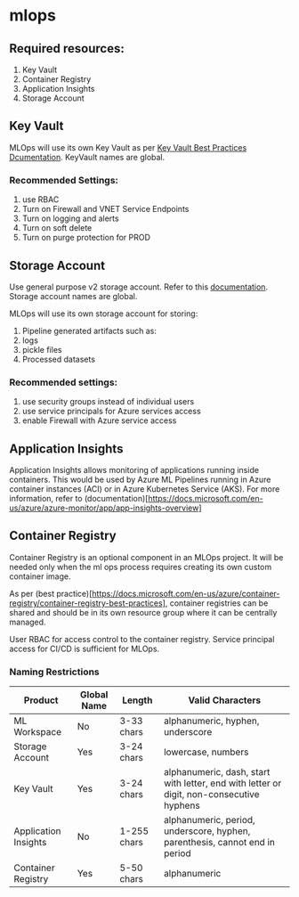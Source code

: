 # mlops

## Required resources:

1. Key Vault
4. Container Registry
2. Application Insights
3. Storage Account

## Key Vault

MLOps will use its own Key Vault as per [Key Vault Best Practices Dcumentation](https://docs.microsoft.com/en-us/azure/key-vault/general/best-practices). KeyVault names are global.

### Recommended Settings:

1. use RBAC
2. Turn on Firewall and VNET Service Endpoints
3. Turn on logging and alerts
4. Turn on soft delete
5. Turn on purge protection for PROD

## Storage Account

Use general purpose v2 storage account. Refer to this [documentation](https://docs.microsoft.com/en-us/azure/storage/common/storage-account-overview?toc=/azure/storage/blobs/toc.json). Storage account names are global.

MLOps will use its own storage account for storing:

1. Pipeline generated artifacts such as:
  1. logs
  2. pickle files
2. Processed datasets

### Recommended settings:

1. use security groups instead of individual users
2. use service principals for Azure services access
3. enable Firewall with Azure service access

## Application Insights

Application Insights allows monitoring of applications running inside containers. This would be used by Azure ML Pipelines running in Azure container instances (ACI) or in Azure Kubernetes Service (AKS).
For more information, refer to (documentation)[https://docs.microsoft.com/en-us/azure/azure-monitor/app/app-insights-overview]

## Container Registry

Container Registry is an optional component in an MLOps project. It will be needed only when the ml ops process requires creating its own custom container image. 

As per (best practice)[https://docs.microsoft.com/en-us/azure/container-registry/container-registry-best-practices], container registries can be shared and should be in its own resource group where it can be centrally managed. 

User RBAC for access control to the container registry. Service principal access for CI/CD is sufficient for MLOps.

### Naming Restrictions

Product | Global Name | Length | Valid Characters 
--|--|--|--
ML Workspace | No | 3-33 chars| alphanumeric, hyphen, underscore
Storage Account |Yes |3-24 chars | lowercase, numbers
Key Vault | Yes |3-24 chars| alphanumeric, dash, start with letter, end with letter or digit, non-consecutive hyphens
Application Insights |No|1-255 chars| alphanumeric, period, underscore, hyphen, parenthesis, cannot end in period
Container Registry |Yes|5-50 chars|alphanumeric
